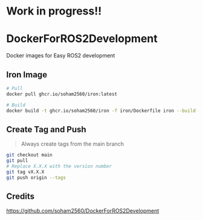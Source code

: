 # Work in progress!!

# DockerForROS2Development
Docker images for Easy ROS2 development

## Iron Image
```bash
# Pull
docker pull ghcr.io/soham2560/iron:latest
```

```bash
# Build
docker build -t ghcr.io/soham2560/iron -f iron/Dockerfile iron --build-arg USERNAME="sivan2560"
```

## Create Tag and Push

> Always create tags from the main branch

```bash
git checkout main
git pull
# Replace X.X.X with the version number
git tag vX.X.X
git push origin --tags
```

## Credits 
https://github.com/soham2560/DockerForROS2Development

